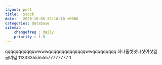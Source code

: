 ```yaml
---
layout: post
title:  Stock
date:   2020-10-06 22:10:10 +0900
categories: database
sitemap :
    changefreq : daily
    priority : 1.0
---
```




















qqqqqqqqqqqwwwwqqqqqqqqqqqqqqwwqqqqqqqqq
하나둘셋넷다섯여섯일곱여덟
11333355555577777777
1